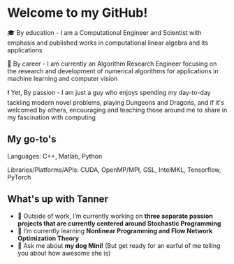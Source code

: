 # Welcome to my GitHub!

<!--
**TannerW/TannerW** is a ✨ _special_ ✨ repository because its `README.md` (this file) appears on your GitHub profile.

Here are some ideas to get you started:

- 🔭 I’m currently working on ...
- 🌱 I’m currently learning ...
- 👯 I’m looking to collaborate on ...
- 🤔 I’m looking for help with ...
- 💬 Ask me about ...
- 📫 How to reach me: ...
- 😄 Pronouns: ...
- ⚡ Fun fact: ...
-->

:mortar_board: By education - I am a Computational Engineer and Scientist with emphasis and published works in computational linear algebra and its applications

:office: By career - I am currently an Algorithm Research Engineer focusing on the research and development of numerical algorithms for applications in machine learning and computer vision

:exclamation: Yet, By passion - I am just a guy who enjoys spending my day-to-day tackling modern novel problems, playing Dungeons and Dragons, and if it's welcomed by others, encouraging and teaching those around me to share in my fascination with computing

## My go-to's
Languages: C++, Matlab, Python

Libraries/Platforms/APIs: CUDA, OpenMP/MPI, GSL, IntelMKL, Tensorflow, PyTorch

## What's up with Tanner

- 🔭 Outside of work, I’m currently working on **three separate passion projects that are currently centered around Stochastic Programming** 
- 🌱 I’m currently learning **Nonlinear Programming and Flow Network Optimization Theory**
- 💬 Ask me about **my dog Mini!** (But get ready for an earful of me telling you about how awesome she is)
